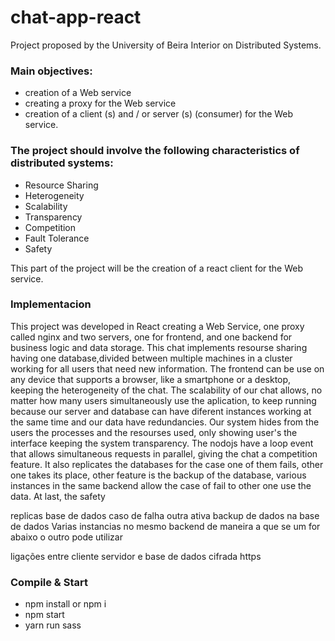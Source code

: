 # chat-app-react
Project proposed by the University of Beira Interior on Distributed Systems.

### Main objectives:
- creation of a Web service
- creating a proxy for the Web service
- creation of a client (s) and / or server (s) (consumer) for the Web service.

### The project should involve the following characteristics of distributed systems:
- Resource Sharing
- Heterogeneity
- Scalability
- Transparency
- Competition
- Fault Tolerance
- Safety

This part of the project will be the creation of a react client for the Web service.

### Implementacion 
This project was developed in React creating a Web Service, one proxy called nginx and two servers, one for frontend, and one backend for business logic and data storage. This chat implements resourse sharing having one database,divided between multiple machines in a cluster working for all users that need new information. The frontend can be use on any device that supports a browser, like a smartphone or a desktop, keeping the heterogeneity of the chat. The scalability of our chat allows, no matter how many users simultaneously use the aplication, to keep running because our server and database can have diferent instances working at the same time and our data have redundancies. Our system hides from the users the processes and the resourses used, only showing  user's the interface keeping the system transparency. The nodojs have a loop event that allows simultaneous requests in parallel, giving the chat a competition feature. It also replicates the databases for the case one of them fails, other one takes its place, other feature is the backup of the database, various instances in the same backend allow the case of fail to other one use the data. At last, the safety 

replicas base de dados
caso de falha outra ativa
backup de dados na base de dados
Varias instancias no mesmo backend de maneira a que se um for abaixo o outro pode utilizar 

ligações entre cliente servidor e base de dados cifrada https

### Compile & Start 
- npm install or npm i
- npm start
- yarn run sass

